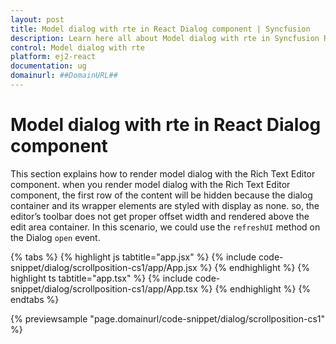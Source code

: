 ```yaml
---
layout: post
title: Model dialog with rte in React Dialog component | Syncfusion
description: Learn here all about Model dialog with rte in Syncfusion React Dialog component of Syncfusion Essential JS 2 and more.
control: Model dialog with rte 
platform: ej2-react
documentation: ug
domainurl: ##DomainURL##
---
```


# Model dialog with rte in React Dialog component

This section explains how to render model dialog with the Rich Text Editor component. when you render model dialog with the Rich Text Editor component, the first row of the content will be hidden because the dialog container and its wrapper elements are styled with display as none. so, the editor’s toolbar does not get proper offset width and rendered above the edit area container. In this scenario, we could use the `refreshUI` method on the Dialog `open` event.

{% tabs %}
{% highlight js tabtitle="app.jsx" %}
{% include code-snippet/dialog/scrollposition-cs1/app/App.jsx %}
{% endhighlight %}
{% highlight ts tabtitle="app.tsx" %}
{% include code-snippet/dialog/scrollposition-cs1/app/App.tsx %}
{% endhighlight %}
{% endtabs %}

 {% previewsample "page.domainurl/code-snippet/dialog/scrollposition-cs1" %}